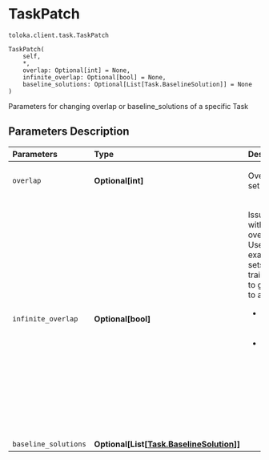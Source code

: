# TaskPatch
`toloka.client.task.TaskPatch`

```
TaskPatch(
    self,
    *,
    overlap: Optional[int] = None,
    infinite_overlap: Optional[bool] = None,
    baseline_solutions: Optional[List[Task.BaselineSolution]] = None
)
```

Parameters for changing overlap or baseline_solutions of a specific Task

## Parameters Description

| Parameters | Type | Description |
| :----------| :----| :-----------|
`overlap`|**Optional\[int\]**|<p>Overlapping a set of tasks.</p>
`infinite_overlap`|**Optional\[bool\]**|<p>Issue a task with infinite overlap. Used, for example, for sets of training tasks to give them to all users:<ul><li>True - Set infinite overlap.</li><li>False - Leave the overlap specified for the task or pool. Default Behaviour.</li></ul></p>
`baseline_solutions`|**Optional\[List\[[Task.BaselineSolution](toloka.client.task.Task.BaselineSolution.md)\]\]**|<p></p>
